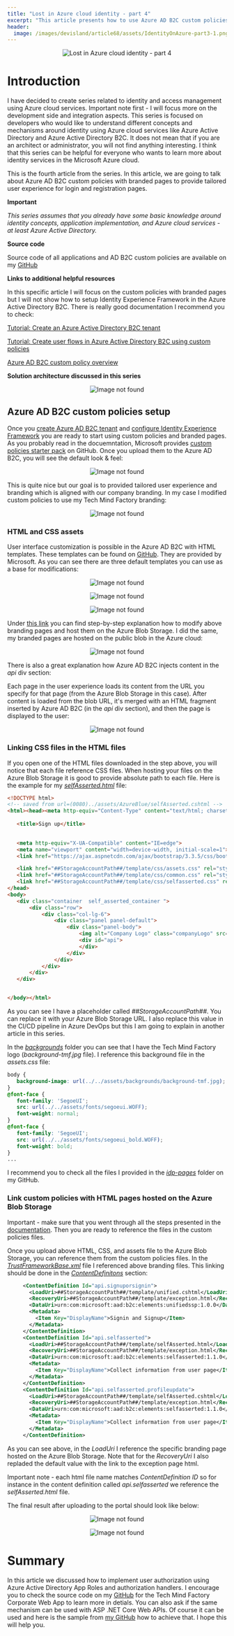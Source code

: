 ```yaml
---
title: "Lost in Azure cloud identity - part 4"
excerpt: "This article presents how to use Azure AD B2C custom policies with branded pages"
header:
  image: /images/devisland/article68/assets/IdentityOnAzure-part3-1.png
---
```


<p align="center">
<img src="/images/devisland/article68/assets/IdentityOnAzure-part3-1.png?raw=true" alt="Lost in Azure cloud identity - part 4"/>
</p>


# Introduction

I have decided to create series related to identity and access management using Azure cloud services. Important note first - I will focus more on the development side and integration aspects. This series is focused on developers who would like to understand different concepts and mechanisms around identity using Azure cloud services like Azure Active Directory and Azure Active Directory B2C. It does not mean that if you are an architect or administrator, you will not find anything interesting. I think that this series can be helpful for everyone who wants to learn more about identity services in the Microsoft Azure cloud.

This is the fourth article from the series. In this article, we are going to talk about Azure AD B2C custom policies with branded pages to provide tailored user experience for login and registration pages.

**Important**

*This series assumes that you already have some basic knowledge around identity concepts, application implementation, and Azure cloud services - at least Azure Active Directory.*

**Source code**

Source code of all applications and AD B2C custom policies are available on my [GitHub](https://github.com/Daniel-Krzyczkowski/Lost-In-Azure-Cloud-Identity)

**Links to additional helpful resources**

In this specific article I will focus on the custom policies with branded pages but I will not show how to setup Identity Experience Framework in the Azure Active Directory B2C. There is really good documentation I recommend you to check:

[Tutorial: Create an Azure Active Directory B2C tenant](https://docs.microsoft.com/en-us/azure/active-directory-b2c/tutorial-create-tenant)

[Tutorial: Create user flows in Azure Active Directory B2C using custom policies](https://docs.microsoft.com/en-us/azure/active-directory-b2c/tutorial-create-user-flows?pivots=b2c-custom-policy)

[Azure AD B2C custom policy overview](https://docs.microsoft.com/en-us/azure/active-directory-b2c/custom-policy-overview)


**Solution architecture discussed in this series**

<p align="center">
<img src="/images/devisland/article68/assets/IdentityOnAzure-part3-2.png?raw=true" alt="Image not found"/>
</p>



## Azure AD B2C custom policies setup

Once you [create Azure AD B2C tenant](https://docs.microsoft.com/en-us/azure/active-directory-b2c/tutorial-create-tenant) and [configure Identity Experience Framework](https://docs.microsoft.com/en-us/azure/active-directory-b2c/tutorial-create-user-flows?pivots=b2c-custom-policy) you are ready to start using custom policies and branded pages. As you probably read in the docuemntation, Microsoft provides [custom policies starter pack](https://github.com/Azure-Samples/active-directory-b2c-custom-policy-starterpack) on GitHub. Once you upload them to the Azure AD B2C, you will see the default look & feel:

<p align="center">
<img src="/images/devisland/article67/assets/IdentityOnAzure-part4-3.PNG?raw=true" alt="Image not found"/>
</p>

This is quite nice but our goal is to provided tailored user experience and branding which is aligned with our company branding. In my case I modified custom policies to use my Tech Mind Factory branding:

<p align="center">
<img src="/images/devisland/article67/assets/IdentityOnAzure-part4-4.PNG?raw=true" alt="Image not found"/>
</p>


### HTML and CSS assets


User interface customization is possible in the Azure AD B2C with HTML templates. These templates can be found on [GitHub](https://github.com/azure-ad-b2c/html-templates). They are provided by Microsoft. As you can see there are three default templates you can use as a base for modifications:

<p align="center">
<img src="/images/devisland/article67/assets/IdentityOnAzure-part4-6.png?raw=true" alt="Image not found"/>
</p>

<p align="center">
<img src="/images/devisland/article67/assets/IdentityOnAzure-part4-7.png?raw=true" alt="Image not found"/>
</p>

<p align="center">
<img src="/images/devisland/article67/assets/IdentityOnAzure-part4-8.png?raw=true" alt="Image not found"/>
</p>


Under [this link](https://docs.microsoft.com/en-us/azure/active-directory-b2c/customize-ui-with-html?pivots=b2c-custom-policy) you can find step-by-step explanation how to modify above branding pages and host them on the Azure Blob Storage. I did the same, my branded pages are hosted on the public blob in the Azure cloud:

<p align="center">
<img src="/images/devisland/article67/assets/IdentityOnAzure-part4-9.PNG?raw=true" alt="Image not found"/>
</p>

There is also a great explanation how Azure AD B2C injects content in the *api* div section:

Each page in the user experience loads its content from the URL you specify for that page (from the Azure Blob Storage in this case). After content is loaded from the blob URL, it's merged with an HTML fragment inserted by Azure AD B2C (in the *api* div section), and then the page is displayed to the user:

<p align="center">
<img src="/images/devisland/article67/assets/IdentityOnAzure-part4-5.png?raw=true" alt="Image not found"/>
</p>


### Linking CSS files in the HTML files

If you open one of the HTML files downloaded in the step above, you will notice that each file reference CSS files. When hosting your files on the Azure Blob Storage it is good to provide absolute path to each file. Here is the example for my [*selfAsserted.html*](https://github.com/Daniel-Krzyczkowski/Lost-In-Azure-Cloud-Identity/blob/main/src/tmf-identity-ad-b2c/branding/idp-pages/template/selfAsserted.html) file:

 ```html
<!DOCTYPE html>
<!-- saved from url=(0080)../assets/AzureBlue/selfAsserted.cshtml -->
<html><head><meta http-equiv="Content-Type" content="text/html; charset=UTF-8">
    
    <title>Sign up</title>

    
    <meta http-equiv="X-UA-Compatible" content="IE=edge">
    <meta name="viewport" content="width=device-width, initial-scale=1">
    <link href="https://ajax.aspnetcdn.com/ajax/bootstrap/3.3.5/css/bootstrap.min.css" rel="stylesheet" type="text/css" />

    <link href="##StorageAccountPath##/template/css/assets.css" rel="stylesheet" type="text/css" />
    <link href="##StorageAccountPath##/template/css/common.css" rel="stylesheet" type="text/css" />
    <link href="##StorageAccountPath##/template/css/selfasserted.css" rel="stylesheet" type="text/css" />
</head>
<body>
    <div class="container  self_asserted_container ">
        <div class="row">
            <div class="col-lg-6">
                <div class="panel panel-default">
                    <div class="panel-body">
                        <img alt="Company Logo" class="companyLogo" src="##StorageAccountPath##/assets/images/tmf-logo.svg">
                        <div id="api">
                        </div>
                    </div>
                </div>
            </div>
        </div>
    </div>


</body></html>
```

As you can see I have a placeholder called *##StorageAccountPath##*. You can replace it with your Azure Blob Storage URL. I also replace this value in the CI/CD pipeline in Azure DevOps but this I am going to explain in another article in this series.

In the [*backgrounds*](https://github.com/Daniel-Krzyczkowski/Lost-In-Azure-Cloud-Identity/tree/main/src/tmf-identity-ad-b2c/branding/idp-pages/assets/backgrounds) folder you can see that I have the Tech Mind Factory logo (*background-tmf.jpg* file). I reference this background file in the *assets.css* file:

 ```css
body {
    background-image: url(../../assets/backgrounds/background-tmf.jpg);
}
@font-face {
    font-family: 'SegoeUI';
    src: url(../../assets/fonts/segoeui.WOFF);
    font-weight: normal;
}
@font-face {
    font-family: 'SegoeUI';
    src: url(../../assets/fonts/segoeui_bold.WOFF);
    font-weight: bold;
}
...
```

I recommend you to check all the files I provided in the [*idp-pages*](https://github.com/Daniel-Krzyczkowski/Lost-In-Azure-Cloud-Identity/tree/main/src/tmf-identity-ad-b2c/branding/idp-pages) folder on my GitHub.


### Link custom policies with HTML pages hosted on the Azure Blob Storage

Important - make sure that you went through all the steps presented in the [documentation](https://docs.microsoft.com/en-us/azure/active-directory-b2c/customize-ui-with-html?pivots=b2c-custom-policy). Then you are ready to reference the files in the custom policies files.

Once you upload above HTML, CSS, and assets file to the Azure Blob Storage, you can reference them from the custom policies files. In the [*TrustFrameworkBase.xml*](https://github.com/Daniel-Krzyczkowski/Lost-In-Azure-Cloud-Identity/blob/main/src/tmf-identity-ad-b2c/custom-policies/TrustFrameworkBase.xml) file I referenced above branding files. This linking should be done in the [*ContentDefinitons*](https://github.com/Daniel-Krzyczkowski/Lost-In-Azure-Cloud-Identity/blob/e656ee8d80b8be1223ae3eb7e98374538492ad86/src/tmf-identity-ad-b2c/custom-policies/TrustFrameworkBase.xml#L387) section:


 ```xml
      <ContentDefinition Id="api.signuporsignin">
        <LoadUri>##StorageAccountPath##/template/unified.cshtml</LoadUri>
        <RecoveryUri>##StorageAccountPath##/template/exception.html</RecoveryUri>
        <DataUri>urn:com:microsoft:aad:b2c:elements:unifiedssp:1.0.0</DataUri>
        <Metadata>
          <Item Key="DisplayName">Signin and Signup</Item>
        </Metadata>
      </ContentDefinition>
      <ContentDefinition Id="api.selfasserted">
        <LoadUri>##StorageAccountPath##/template/selfAsserted.html</LoadUri>
        <RecoveryUri>##StorageAccountPath##/template/exception.html</RecoveryUri>
        <DataUri>urn:com:microsoft:aad:b2c:elements:selfasserted:1.1.0</DataUri>
        <Metadata>
          <Item Key="DisplayName">Collect information from user page</Item>
        </Metadata>
      </ContentDefinition>
      <ContentDefinition Id="api.selfasserted.profileupdate">
        <LoadUri>##StorageAccountPath##/template/selfAsserted.cshtml</LoadUri>
        <RecoveryUri>##StorageAccountPath##/template/exception.html</RecoveryUri>
        <DataUri>urn:com:microsoft:aad:b2c:elements:selfasserted:1.1.0</DataUri>
        <Metadata>
          <Item Key="DisplayName">Collect information from user page</Item>
        </Metadata>
      </ContentDefinition>
```

As you can see above, in the *LoadUri* I reference the specific branding page hosted on the Azure Blob Storage. Note that for the *RecoveryUri* I also repladed the default value with the link to the exception page html.

Important note - each html file name matches *ContentDefinition ID* so for instance in the content definition called  *api.selfasserted* we reference the *selfAsserted.html* file.

The final result after uploading to the portal should look like below:

<p align="center">
<img src="/images/devisland/article67/assets/IdentityOnAzure-part4-4.PNG?raw=true" alt="Image not found"/>
</p>

<p align="center">
<img src="/images/devisland/article67/assets/IdentityOnAzure-part4-10.PNG?raw=true" alt="Image not found"/>
</p>


# Summary

In this article we discussed how to implement user authorization using Azure Active Directory App Roles and authorization handlers. I encourage you to check the source code on my [GitHub](https://github.com/Daniel-Krzyczkowski/Lost-In-Azure-Cloud-Identity/tree/main/src/tmf-identity-corporate-web-app) for the Tech Mind Factory Corporate Web App to learn more in detials. You can also ask if the same mechanism can be used with ASP .NET Core Web APIs. Of course it can be used and here is the sample from [my GitHub](https://github.com/Daniel-Krzyczkowski/IdentityDeveloperTemplates/tree/master/src/app-templates/IdentityDeveloperTemplates.AzureAD.Authz.API) how to achieve that. I hope this will help you.

